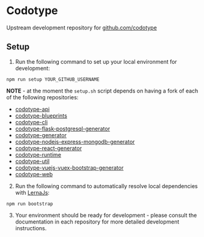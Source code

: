 # Codotype

Upstream development repository for [github.com/codotype](https://github.com/codotype)

## Setup

1. Run the following command to set up your local environment for development:

```
npm run setup YOUR_GITHUB_USERNAME
```

**NOTE** - at the moment the `setup.sh` script depends on having a fork of each of the following repositories:

- [codotype-api](https://github.com/codotype/codotype-api)
- [codotype-blueprints](https://github.com/codotype/codotype-blueprints)
- [codotype-cli](https://github.com/codotype/codotype-cli)
- [codotype-flask-postgresql-generator](https://github.com/codotype/codotype-flask-postgresql-generator)
- [codotype-generator](https://github.com/codotype/codotype-generator)
- [codotype-nodejs-express-mongodb-generator](https://github.com/codotype/codotype-nodejs-express-mongodb-generator)
- [codotype-react-generator](https://github.com/codotype/codotype-react-generator)
- [codotype-runtime](https://github.com/codotype/codotype-runtime)
- [codotype-util](https://github.com/codotype/codotype-util)
- [codotype-vuejs-vuex-bootstrap-generator](https://github.com/codotype/codotype-vuejs-vuex-bootstrap-generator)
- [codotype-web](https://github.com/codotype/codotype-web)


2. Run the following command to automatically resolve local dependencies with [LernaJs](https://lernajs.io):

```
npm run bootstrap
```

3. Your environment should be ready for development - please consult the documentation in each repository for more detailed development instructions.
